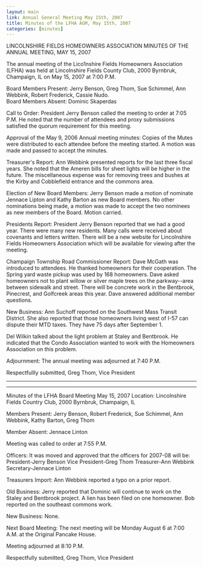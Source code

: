 ```yaml
---
layout: main
link: Annual General Meeting May 15th, 2007
title: Minutes of the LFHA AGM, May 15th, 2007
categories: [minutes]
---
```


LINCOLNSHIRE FIELDS HOMEOWNERS ASSOCIATION 
MINUTES OF THE ANNUAL MEETING, MAY 15, 2007

The annual meeting of the Lico1nshire Fields Homeowners Association
(LFHA) was held at Lincolnshire Fields County Club, 2000 Byrnbruk,
Champaign, IL on May 15, 2007 at 7:00 P.M.

Board Members Present:  Jerry Benson, Greg Thom, Sue Schimmel, Ann
Webbink, Robert Frederick, Cassie Nudo.                  
Board Members Absent:  Dominic Skaperdas

Call to Order:
  President Jerry Benson called the meeting to order at 7:05 P.M. He
noted that the number of attendees and proxy submissions satisfied
the quorum requirement for this meeting.

Approval of the May 9, 2006 Annual meeting minutes:
  Copies of the Mutes were distributed to each attendee before the
meeting started. A motion was made and passed to accept the minutes.

Treasurer's Report:
  Ann Webbink presented reports for the last three fiscal years. She
noted that the Ameren bills for sheet lights will be higher in the
future. The miscellaneous expense was for removing trees and bushes
at the Kirby and Cobblefield entrance and the commons area.

Election of New Board Members:
  Jerry Benson made a motion of nominate Jennace Lipton and Kathy
Barton as new Board members. No other nominations being made, a
motion was made to accept the two nominees as new members of the
Board. Motion carried.

Presidents Report:
  President Jerry Benson reported that we had a good year. There
were many new residents. Many calls were received about covenants
and letters written. There will be a new website for Lincolnshire
Fields Homeowners Association which will be available for viewing
after the meeting.

Champaign Township Road Commissioner Report:
  Dave McGath was introduced to attendees. He thanked homeowners for
their cooperation. The Spring yard waste pickup was used by 168
homeowners. Dave asked homeowners not to plant willow or silver
maple trees on the parkway--area between sidewalk and street. There
will be concrete work in the Bentbrook, Pinecrest, and Golfcreek
areas this year. Dave answered additional member questions. 

New Business:
  Ann Suchoff reported on the Southwest Mass Transit District. She
also reported that those homeowners living west of I-57 can dispute
their MTD taxes. They have 75 days after September 1.

  Del Wilkin talked about the light problem at Staley and Bentbrook.
He indicated that the Condo Association wanted to work with the
Homeowners Association on this problem.

Adjournment:  The annual meeting was adjourned at 7:40 P.M.

Respectfullly submitted, 
Greg Thom, Vice President 

_________________________________________________________________________
_________________________________________________________________________


Minutes of the LFHA Board Meeting May 15, 2007 
Location: Lincolnshire Fields Country Club, 2000 Byrnbruk,
Champaign, IL

Members Present:  Jerry Benson, Robert Frederick, Sue Schimmel, Ann
Webbink, Kathy Barton, Greg Thom

Member Absent:  Jennace Linton

Meeting was called to order at 7:55 P.M.

Officers:
  It was moved and approved that the officers for 2007-08 will be: 
    President-Jerry Benson 
    Vice President-Greg Thom 
    Treasurer-Ann Webbink 
    Secretary-Jennace Linton 

Treasurers Import:
  Ann Webbink reported a typo on a prior report.

Old Business:
  Jerry reported that Dominic will continue to work on the Staley
and Bentbrook project. A lien has been filed on one homeowner. Bob
reported on the southeast commons work.

New Business:  None.

Next Board Meeting:  The next meeting will be Monday August 6 at
7:00 A.M. at the Original Pancake House.

Meeting adjourned at 8:10 P.M.

Respectfully submitted, 
Greg Thom, Vice President
